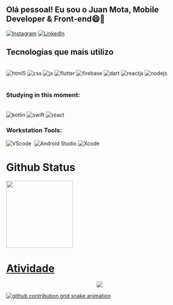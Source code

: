 ## Olá pessoal! Eu sou o Juan Mota, Mobile Developer & Front-end😄🚀 


[![Instagram](https://img.shields.io/badge/Instagram-E4405F?style=for-the-badge&logo=instagram&logoColor=white)](https://www.instagram.com/juann.dev)
[![LinkedIn](https://img.shields.io/badge/linkedin-836FFF?style=for-the-badge&logo=linkedin&logoColor=white)](https://www.linkedin.com/in/juanndev/)



## Tecnologias que mais utilizo
<br>
<div style="display: inline_block">
  <img align="center" alt="html5" src="https://img.shields.io/badge/HTML5-E34F26?style=for-the-badge&logo=html5&logoColor=white" />
  <img align="center" alt="css" src="https://img.shields.io/badge/CSS3-1572B6?style=for-the-badge&logo=css3&logoColor=white" />
  <img align="center" alt="js" src="https://img.shields.io/badge/JavaScript-F7DF1E?style=for-the-badge&logo=javascript&logoColor=black" />
  <img align="center" alt="flutter" src="https://img.shields.io/badge/Flutter-02569B?style=for-the-badge&logo=flutter&logoColor=white" />
  <img align="center" alt="firebase" src="https://img.shields.io/badge/firebase-ffca28?style=for-the-badge&logo=firebase&logoColor=black" />
  <img align="center" alt="dart" src="https://img.shields.io/badge/Dart-0175C2?style=for-the-badge&logo=dart&logoColor=white" />
  <img align="center" alt="reactjs" src="https://img.shields.io/badge/React-414141?style=for-the-badge&logo=react&logoColor=61DAFB">
  <img align="center" alt="nodejs" src="https://img.shields.io/badge/Node.js-43853D?style=for-the-badge&logo=node.js&logoColor=white">
</div>
<br/>

### Studying in this moment:
<br>
<div style="display: inline_block">
  <img align="center" alt="kotlin" src="https://img.shields.io/badge/Kotlin-7F52FF?style=for-the-badge&logo=Kotlin&logoColor=white">
  <img align="center" alt="swift" src="https://img.shields.io/badge/Swift-FA7343?style=for-the-badge&logo=Swift&logoColor=white">
  <img align="center" alt="react" src="https://img.shields.io/badge/react-%2320232a.svg?style=for-the-badge&logo=react&logoColor=%2361DAFB">
</div>

### Workstation Tools:

![VScode](https://img.shields.io/badge/vscode-4285F4?style=for-the-badge&logo=vscode&logoColor=white)&nbsp;
![Android Studio](https://img.shields.io/badge/Android%20Studio-3DDC84?style=for-the-badge&logo=android-studio&logoColor=white)
![Xcode](https://img.shields.io/badge/Xcode-1575F9?style=for-the-badge&logo=xcode&logoColor=white)&nbsp;

<div>
<h1>Github Status</h1>
 <a href="https://www.github.com/juanndev">
  <img height="180em" src="https://github-readme-stats.vercel.app/api/top-langs/?username=juanndev&layout=compact&langs_count=16&theme=dark"/>
</div>
   
<h1>Atividade</h1>
<!-- visitors count  -->

<p align="center" >   
  <img src="https://profile-counter.glitch.me/juanndev/count.svg" />  
</p>

![github contribution grid snake animation](https://raw.githubusercontent.com/devjosecarlosteles/devjosecarlosteles/output/github-contribution-grid-snake.svg)
